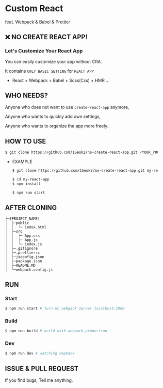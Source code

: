 # Custom React

feat. Webpack & Babel & Prettier

## ❌ NO CREATE REACT APP!

### Let's Customize Your React App

You can easily customize your app without CRA.

It contains `ONLY BASIC SETTING` for `REACT APP`

- React + Webpack + Babel + Scss(Css) + HMR ...

## WHO NEEDS?

Anyone who does not want to use `create-react-app` anymore,

Anyone who wants to quickly add own settings,

Anyone who wants to organize the app more freely.

## HOW TO USE

```bash
$ git clone https://github.com/1Seok2/no-create-react-app.git <YOUR_PROJECT_NAME>
```

- EXAMPLE

  ```bash
  $ git clone https://github.com/1Seok2/no-create-react-app.git my-react-app

  $ cd my-react-app
  $ npm install

  $ npm run start
  ```

## AFTER CLONING

```text
├─[PROJECT_NAME]
│  ├─public
│  │  └─ index.html
│  ├─src
│  │  ├─ App.css
│  │  ├─ App.js
│  │  └─ index.js
│  ├─.gitignore
│  ├─.prettierrc
│  ├─jsconfig.json
│  ├─package.json
│  ├─README.MD
│  └─webpack.config.js
```

## RUN

### Start

```bash
$ npm run start # turn no webpack server localhost:3000
```

### Build

```bash
$ npm run build # build with webpack-production
```

### Dev

```bash
$ npm run dev # watching wepback
```

## ISSUE & PULL REQUEST

If you find bugs, Tell me anything.

